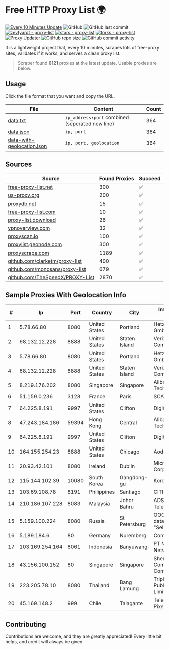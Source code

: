 
# Free HTTP Proxy List 🌍

[![Every 10 Minutes Update](https://github.com/mertguvencli/http-proxy-list/actions/workflows/main.yml/badge.svg?branch=main)](https://github.com/mertguvencli/http-proxy-list/actions/workflows/main.yml)
![GitHub](https://img.shields.io/github/license/mertguvencli/http-proxy-list)
![GitHub last commit](https://img.shields.io/github/last-commit/mertguvencli/http-proxy-list)
[![zevtyardt - proxy-list](https://img.shields.io/static/v1?label=zevtyardt&message=proxy-list&color=blue&logo=github)](https://github.com/zevtyardt/proxy-list "Go to GitHub repo")
[![stars - proxy-list](https://img.shields.io/github/stars/zevtyardt/proxy-list?style=social)](https://github.com/zevtyardt/proxy-list)
[![forks - proxy-list](https://img.shields.io/github/forks/zevtyardt/proxy-list?style=social)](https://github.com/zevtyardt/proxy-list)
[![Proxy Updater](https://github.com/zevtyardt/proxy-list/workflows/Proxy%20Updater/badge.svg)](https://github.com/zevtyardt/proxy-list/actions?query=workflow:"Proxy+Updater")
![GitHub repo size](https://img.shields.io/github/repo-size/zevtyardt/proxy-list)
[![GitHub commit activity](https://img.shields.io/github/commit-activity/m/zevtyardt/proxy-list?logo=commits)](https://github.com/zevtyardt/proxy-list/commits/main)

It is a lightweight project that, every 10 minutes, scrapes lots of free-proxy sites, validates if it works, and serves a clean proxy list.

> Scraper found **6121** proxies at the latest update. Usable proxies are below.

## Usage

Click the file format that you want and copy the URL.

|File|Content|Count|
|----|-------|-----|
|[data.txt](https://raw.githubusercontent.com/mertguvencli/http-proxy-list/main/proxy-list/data.txt)|`ip_address:port` combined (seperated new line)|364|
|[data.json](https://raw.githubusercontent.com/mertguvencli/http-proxy-list/main/proxy-list/data.json)|`ip, port`|364|
|[data-with-geolocation.json](https://raw.githubusercontent.com/mertguvencli/http-proxy-list/main/proxy-list/data-with-geolocation.json)|`ip, port, geolocation`|364|

## Sources

|Source|Found Proxies|Succeed|
|------|-------------|-------|
|[free-proxy-list.net](https://free-proxy-list.net)|300|✅|
|[us-proxy.org](https://www.us-proxy.org)|200|✅|
|[proxydb.net](http://proxydb.net)|15|✅|
|[free-proxy-list.com](https://free-proxy-list.com/?page=&port=&type%5B%5D=http&type%5B%5D=https&up_time=0&search=Search)|10|✅|
|[proxy-list.download](https://www.proxy-list.download/HTTP)|26|✅|
|[vpnoverview.com](https://vpnoverview.com/privacy/anonymous-browsing/free-proxy-servers)|32|✅|
|[proxyscan.io](https://www.proxyscan.io)|100|✅|
|[proxylist.geonode.com](https://proxylist.geonode.com/api/proxy-list?limit=300&page=1&sort_by=lastChecked&sort_type=desc&protocols=http,https)|300|✅|
|[proxyscrape.com](https://api.proxyscrape.com/v2/?request=displayproxies&protocol=http&timeout=10000&country=all&ssl=all&anonymity=all)|1189|✅|
|[github.com/clarketm/proxy-list](https://raw.githubusercontent.com/clarketm/proxy-list/master/proxy-list-raw.txt)|400|✅|
|[github.com/monosans/proxy-list](https://raw.githubusercontent.com/monosans/proxy-list/main/proxies/http.txt)|679|✅|
|[github.com/TheSpeedX/PROXY-List](https://raw.githubusercontent.com/TheSpeedX/PROXY-List/master/http.txt)|2870|✅|


## Sample Proxies With Geolocation Info

|#|Ip|Port|Country|City|Internet Service Provider|
|-|--|----|-------|----|-------------------------|
|1|5.78.66.80|8080|United States|Portland|Hetzner Online GmbH|
|2|68.132.12.228|8888|United States|Staten Island|Verizon Communications|
|3|5.78.66.80|8080|United States|Portland|Hetzner Online GmbH|
|4|68.132.12.228|8888|United States|Staten Island|Verizon Communications|
|5|8.219.176.202|8080|Singapore|Singapore|Alibaba (US) Technology Co., Ltd.|
|6|51.159.0.236|3128|France|Paris|SCALEWAY|
|7|64.225.8.191|9997|United States|Clifton|DigitalOcean, LLC|
|8|47.243.184.186|59394|Hong Kong|Central|Alibaba (US) Technology Co., Ltd.|
|9|64.225.8.191|9997|United States|Clifton|DigitalOcean, LLC|
|10|164.155.254.23|8888|United States|Chicago|Aodao Inc|
|11|20.93.42.101|8080|Ireland|Dublin|Microsoft Corporation|
|12|115.144.102.39|10080|South Korea|Gangdong-gu|Korea Telecom|
|13|103.69.108.78|8191|Philippines|Santiago|CITI Cableworld Inc.|
|14|210.186.107.228|8083|Malaysia|Johor Bahru|ADSL Streamyx Telekom Malaysia|
|15|5.159.100.224|8080|Russia|St Petersburg|OOO "Network of data-centers "Selectel"|
|16|5.189.184.6|80|Germany|Nuremberg|Contabo GmbH|
|17|103.169.254.164|8061|Indonesia|Banyuwangi|PT Master Star Network|
|18|43.156.100.152|80|Singapore|Singapore|Shenzhen Tencent Computer Systems Company Limited|
|19|223.205.78.10|8080|Thailand|Bang Lamung|Triple T Broadband Public Company Limited|
|20|45.169.148.2|999|Chile|Talagante|Telecomunicaciones Pixel Ltda.|



## Contributing

Contributions are welcome, and they are greatly appreciated! Every
little bit helps, and credit will always be given.


